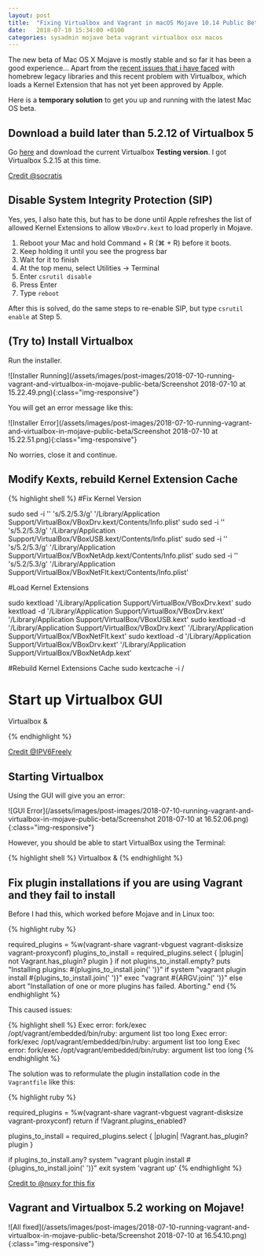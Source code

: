 ```yaml
---
layout: post
title:  "Fixing Virtualbox and Vagrant in macOS Mojave 10.14 Public Beta 3"
date:   2018-07-10 15:34:00 +0100
categories: sysadmin mojave beta vagrant virtualbox osx macos
---
```


The new beta of Mac OS X Mojave is mostly stable and so far it has been a good experience... Apart from the [recent issues that i have faced](/sysadmin/mac/osx/mojave/beta/libxml2/2018/07/05/fixing-missing-headers-for-homebrew-in-mac-osx-mojave) with homebrew legacy libraries and this recent problem with Virtualbox, which loads a Kernel Extension that has not yet been approved by Apple.

Here is a **temporary solution** to get you up and running with the latest Mac OS beta.

## Download a build later than 5.2.12 of Virtualbox 5

Go [here](https://www.virtualbox.org/wiki/Testbuilds) and download the current Virtualbox **Testing version**. I got Virtualbox 5.2.15 at this time.

[Credit @socratis](https://forums.virtualbox.org/viewtopic.php?f=39&t=88231&sid=b86cb900badf4eec6c7125bf89d966a6&p=425073#p425073)

## Disable System Integrity Protection (SIP)

Yes, yes, I also hate this, but has to be done until Apple refreshes the list of allowed Kernel Extensions to allow `VBoxDrv.kext` to load properly in Mojave.

1. Reboot your Mac and hold Command + R (⌘ + R) before it boots.
2. Keep holding it until you see the progress bar
3. Wait for it to finish
4. At the top menu, select Utilities -> Terminal
5. Enter `csrutil disable`
6. Press Enter
7. Type `reboot`

After this is solved, do the same steps to re-enable SIP, but type `csrutil enable` at Step 5.

## (Try to) Install Virtualbox

Run the installer.

![Installer Running](/assets/images/post-images/2018-07-10-running-vagrant-and-virtualbox-in-mojave-public-beta/Screenshot 2018-07-10 at 15.22.49.png){:class="img-responsive"}


You will get an error message like this:

![Installer Error](/assets/images/post-images/2018-07-10-running-vagrant-and-virtualbox-in-mojave-public-beta/Screenshot 2018-07-10 at 15.22.51.png){:class="img-responsive"}

No worries, close it and continue.

## Modify Kexts, rebuild Kernel Extension Cache

{% highlight shell %}
#Fix Kernel Version

sudo sed -i '' 's/5\.2/5\.3/g' '/Library/Application Support/VirtualBox/VBoxDrv.kext/Contents/Info.plist'
sudo sed -i '' 's/5\.2/5\.3/g' '/Library/Application Support/VirtualBox/VBoxUSB.kext/Contents/Info.plist'
sudo sed -i '' 's/5\.2/5\.3/g' '/Library/Application Support/VirtualBox/VBoxNetAdp.kext/Contents/Info.plist'
sudo sed -i '' 's/5\.2/5\.3/g' '/Library/Application Support/VirtualBox/VBoxNetFlt.kext/Contents/Info.plist'

#Load Kernel Extensions

sudo kextload '/Library/Application Support/VirtualBox/VBoxDrv.kext'
sudo kextload -d '/Library/Application Support/VirtualBox/VBoxDrv.kext' '/Library/Application Support/VirtualBox/VBoxUSB.kext'
sudo kextload -d '/Library/Application Support/VirtualBox/VBoxDrv.kext' '/Library/Application Support/VirtualBox/VBoxNetFlt.kext'
sudo kextload -d '/Library/Application Support/VirtualBox/VBoxDrv.kext' '/Library/Application Support/VirtualBox/VBoxNetAdp.kext'

#Rebuild Kernel Extensions Cache
sudo kextcache -i /

# Start up Virtualbox GUI
Virtualbox &

{% endhighlight %}

[Credit @IPV6Freely](https://forums.virtualbox.org/viewtopic.php?f=39&t=88231&start=75)

## Starting Virtualbox

Using the GUI will give you an error:

![GUI Error](/assets/images/post-images/2018-07-10-running-vagrant-and-virtualbox-in-mojave-public-beta/Screenshot 2018-07-10 at 16.52.06.png){:class="img-responsive"}

However, you should be able to start VirtualBox using the Terminal:

{% highlight shell %}
Virtualbox &
{% endhighlight %}

## Fix plugin installations if you are using Vagrant and they fail to install

Before I had this, which worked before Mojave and in Linux too:

{% highlight ruby %}

required_plugins = %w(vagrant-share vagrant-vbguest vagrant-disksize vagrant-proxyconf)
plugins_to_install = required_plugins.select { |plugin| not Vagrant.has_plugin? plugin }
if not plugins_to_install.empty?
  puts "Installing plugins: #{plugins_to_install.join(' ')}"
  if system "vagrant plugin install #{plugins_to_install.join(' ')}"
    exec "vagrant #{ARGV.join(' ')}"
  else
    abort "Installation of one or more plugins has failed. Aborting."
  end
{% endhighlight %}

This caused issues:

{% highlight shell %}
Exec error: fork/exec /opt/vagrant/embedded/bin/ruby: argument list too long
Exec error: fork/exec /opt/vagrant/embedded/bin/ruby: argument list too long
Exec error: fork/exec /opt/vagrant/embedded/bin/ruby: argument list too long
{% endhighlight %}

The solution was to reformulate the plugin installation code in the `Vagrantfile` like this:

{% highlight ruby %}

required_plugins = %w(vagrant-share vagrant-vbguest vagrant-disksize vagrant-proxyconf)
return if !Vagrant.plugins_enabled?

plugins_to_install = required_plugins.select { |plugin| !Vagrant.has_plugin? plugin }

if plugins_to_install.any?
  system "vagrant plugin install #{plugins_to_install.join(' ')}"
  exit system 'vagrant up'
{% endhighlight %}

[Credit to @nuxy for this fix](https://github.com/hashicorp/vagrant/issues/8055)

## Vagrant and Virtualbox 5.2 working on Mojave!

![All fixed](/assets/images/post-images/2018-07-10-running-vagrant-and-virtualbox-in-mojave-public-beta/Screenshot 2018-07-10 at 16.54.10.png){:class="img-responsive"}
